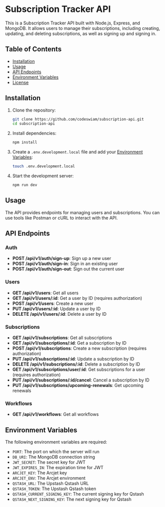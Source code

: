 # Subscription Tracker API

This is a Subscription Tracker API built with Node.js, Express, and MongoDB. It allows users to manage their subscriptions, including creating, updating, and deleting subscriptions, as well as signing up and signing in.

## Table of Contents

- [Installation](#installation)
- [Usage](#usage)
- [API Endpoints](#api-endpoints)
- [Environment Variables](#environment-variables)
- [License](#license)

## Installation

1. Clone the repository:
    ```sh
    git clone https://github.com/codeswiam/subscription-api.git
    cd subscription-api
    ```

2. Install dependencies:
    ```sh
    npm install
    ```

3. Create a `.env.development.local` file and add your [Environment Variables](#environment-variables):
    ```sh
    touch .env.development.local
    ```

4. Start the development server:
    ```sh
    npm run dev
    ```

## Usage

The API provides endpoints for managing users and subscriptions. You can use tools like Postman or cURL to interact with the API.

## API Endpoints

### Auth

- **POST /api/v1/auth/sign-up**: Sign up a new user
- **POST /api/v1/auth/sign-in**: Sign in an existing user
- **POST /api/v1/auth/sign-out**: Sign out the current user

### Users

- **GET /api/v1/users**: Get all users
- **GET /api/v1/users/:id**: Get a user by ID (requires authorization)
- **POST /api/v1/users**: Create a new user
- **PUT /api/v1/users/:id**: Update a user by ID
- **DELETE /api/v1/users/:id**: Delete a user by ID

### Subscriptions

- **GET /api/v1/subscriptions**: Get all subscriptions
- **GET /api/v1/subscriptions/:id**: Get a subscription by ID
- **POST /api/v1/subscriptions**: Create a new subscription (requires authorization)
- **PUT /api/v1/subscriptions/:id**: Update a subscription by ID
- **DELETE /api/v1/subscriptions/:id**: Delete a subscription by ID
- **GET /api/v1/subscriptions/user/:id**: Get subscriptions for a user (requires authorization)
- **PUT /api/v1/subscriptions/:id/cancel**: Cancel a subscription by ID
- **PUT /api/v1/subscriptions/upcoming-renewals**: Get upcoming renewals

### Workflows

- **GET /api/v1/workflows**: Get all workflows

## Environment Variables

The following environment variables are required:

- `PORT`: The port on which the server will run
- `DB_URI`: The MongoDB connection string
- `JWT_SECRET`: The secret key for JWT
- `JWT_EXPIRES_IN`: The expiration time for JWT
- `ARCJET_KEY`: The Arcjet key
- `ARCJET_ENV`: The Arcjet environment
- `QSTASH_URL`: The Upstash Qstash URL
- `QSTASH_TOKEN`: The Upstash Qstash token
- `QSTASH_CURRENT_SIGNING_KEY`: The current signing key for Qstash
- `QSTASH_NEXT_SIGNING_KEY`: The next signing key for Qstash